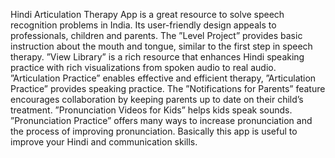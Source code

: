 Hindi Articulation Therapy App is a great resource to solve speech recognition problems in India. Its user-friendly design appeals to professionals, children and parents. The ”Level Project” provides basic instruction about the mouth and tongue, similar to the first step in speech therapy. ”View Library” is a rich resource that enhances Hindi speaking practice with rich visualizations from spoken audio to real audio. ”Articulation Practice” enables effective and efficient therapy, ”Articulation Practice” provides speaking practice. The ”Notifications for Parents” feature encourages collaboration by keeping parents up to date on their child’s treatment. ”Pronunciation Videos for Kids” helps kids speak sounds. ”Pronunciation Practice” offers many ways to increase pronunciation and the process of improving pronunciation. Basically this app is useful to improve your Hindi and communication skills.
